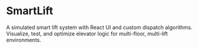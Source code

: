 # SmartLift
A simulated smart lift system with React UI and custom dispatch algorithms. Visualize, test, and optimize elevator logic for multi-floor, multi-lift environments.
